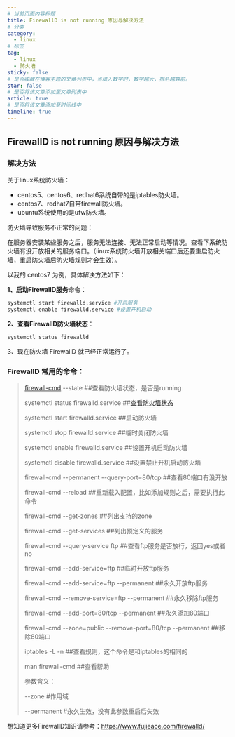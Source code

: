 ```yaml
---
# 当前页面内容标题
title: FirewallD is not running 原因与解决方法
# 分类
category:
  - linux
# 标签
tag: 
  - linux
  - 防火墙
sticky: false
# 是否收藏在博客主题的文章列表中，当填入数字时，数字越大，排名越靠前。
star: false
# 是否将该文章添加至文章列表中
article: true
# 是否将该文章添加至时间线中
timeline: true
---
```


## FirewallD is not running 原因与解决方法

### 解决方法

关于linux系统防火墙：

- centos5、centos6、redhat6系统自带的是iptables防火墙。
- centos7、redhat7自带firewall防火墙。
- ubuntu系统使用的是ufw防火墙。

防火墙导致服务不正常的问题：

在服务器安装某些服务之后，服务无法连接、无法正常启动等情况。查看下系统防火墙有没开放相关的服务端口。（linux系统防火墙开放相关端口后还要重启防火墙，重启防火墙后防火墙规则才会生效）。



以我的 centos7 为例，具体解决方法如下：

**1、启动FirewallD服务**命令：

```sh
systemctl start firewalld.service #开启服务
systemctl enable firewalld.service #设置开机启动
```

**2、查看FirewallD防火墙状态**：

```sh
systemctl status firewalld
```

3、现在防火墙 FirewallD 就已经正常运行了。

### FirewallD 常用的命令：

> [firewall-cmd](https://so.csdn.net/so/search?q=firewall-cmd&spm=1001.2101.3001.7020) --state ##查看防火墙状态，是否是running
>
> systemctl status firewalld.service ##[查看防火墙状态](https://so.csdn.net/so/search?q=查看防火墙状态&spm=1001.2101.3001.7020)
>
> systemctl start firewalld.service ##启动防火墙
>
> systemctl stop firewalld.service ##临时关闭防火墙
>
> systemctl enable firewalld.service ##设置开机启动防火墙
>
> systemctl disable firewalld.service ##设置禁止开机启动防火墙
>
> firewall-cmd --permanent --query-port=80/tcp ##查看80端口有没开放
>
> firewall-cmd --reload ##重新载入配置，比如添加规则之后，需要执行此命令
>
> firewall-cmd --get-zones ##列出支持的zone
>
> firewall-cmd --get-services ##列出预定义的服务
>
> firewall-cmd --query-service ftp ##查看ftp服务是否放行，返回yes或者no
>
> firewall-cmd --add-service=ftp ##临时开放ftp服务
>
> firewall-cmd --add-service=ftp --permanent ##永久开放ftp服务
>
> firewall-cmd --remove-service=ftp --permanent ##永久移除ftp服务
>
> firewall-cmd --add-port=80/tcp --permanent ##永久添加80端口
>
> firewall-cmd --zone=public --remove-port=80/tcp --permanent ##移除80端口
>
> iptables -L -n ##查看规则，这个命令是和iptables的相同的
>
> man firewall-cmd ##查看帮助
>
> 参数含义：
>
> --zone #作用域
>
> --permanent #永久生效，没有此参数重启后失效

想知道更多FirewallD知识请参考：https://www.fujieace.com/firewalld/